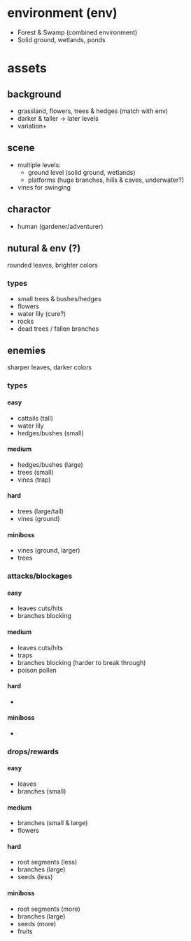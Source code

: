 # environment (env)
* Forest & Swamp (combined environment)
* Solid ground, wetlands, ponds

# assets
## background
* grassland, flowers, trees & hedges (match with env)
* darker & taller -> later levels
* variation+

## scene
* multiple levels:
    * ground level (solid ground, wetlands)
    * platforms (huge branches, hills & caves, underwater?)
* vines for swinging

## charactor
* human (gardener/adventurer)

## nutural & env (?)
rounded leaves, brighter colors
### types
* small trees & bushes/hedges
* flowers
* water lily (cure?)
* rocks
* dead trees / fallen branches

## enemies
sharper leaves, darker colors
### types
#### easy
* cattails (tall)
* water lily
* hedges/bushes (small)
#### medium
* hedges/bushes (large)
* trees (small)
* vines (trap)
#### hard
* trees (large/tall)
* vines (ground)
#### miniboss
* vines (ground, larger)
* trees

### attacks/blockages
#### easy
* leaves cuts/hits
* branches blocking
#### medium
* leaves cuts/hits
* traps
* branches blocking (harder to break through)
* poison pollen
#### hard
* 
#### miniboss
* 

### drops/rewards
#### easy
* leaves
* branches (small)
#### medium
* branches (small & large)
* flowers
#### hard
* root segments (less)
* branches (large)
* seeds (less)
#### miniboss
* root segments (more)
* branches (large)
* seeds (more)
* fruits